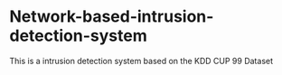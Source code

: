 # Network-based-intrusion-detection-system
This is a intrusion detection system based on the KDD CUP 99 Dataset
